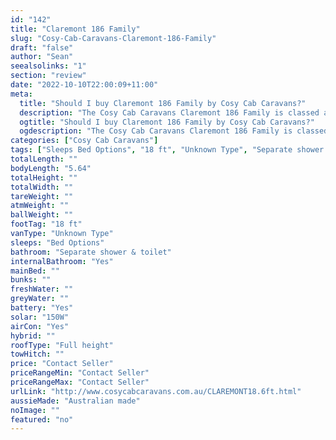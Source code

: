 ```yaml
---
id: "142"
title: "Claremont 186 Family"
slug: "Cosy-Cab-Caravans-Claremont-186-Family"
draft: "false"
author: "Sean"
seealsolinks: "1"
section: "review"
date: "2022-10-10T22:00:09+11:00"
meta:
  title: "Should I buy Claremont 186 Family by Cosy Cab Caravans?"
  description: "The Cosy Cab Caravans Claremont 186 Family is classed as Unknown Type, and sleeps Bed Options people. It is Australian made and comes in at 18 ft. It generally has Separate shower & toilet."
  ogtitle: "Should I buy Claremont 186 Family by Cosy Cab Caravans?"
  ogdescription: "The Cosy Cab Caravans Claremont 186 Family is classed as Unknown Type, and sleeps Bed Options people. It is Australian made and comes in at 18 ft. It generally has Separate shower & toilet."
categories: ["Cosy Cab Caravans"]
tags: ["Sleeps Bed Options", "18 ft", "Unknown Type", "Separate shower & toilet", "Full height", "Price Unknown"]
totalLength: ""
bodyLength: "5.64"
totalHeight: ""
totalWidth: ""
tareWeight: ""
atmWeight: ""
ballWeight: ""
footTag: "18 ft"
vanType: "Unknown Type"
sleeps: "Bed Options"
bathroom: "Separate shower & toilet"
internalBathroom: "Yes"
mainBed: ""
bunks: ""
freshWater: ""
greyWater: ""
battery: "Yes"
solar: "150W"
airCon: "Yes"
hybrid: ""
roofType: "Full height"
towHitch: ""
price: "Contact Seller"
priceRangeMin: "Contact Seller"
priceRangeMax: "Contact Seller"
urlLink: "http://www.cosycabcaravans.com.au/CLAREMONT18.6ft.html"
aussieMade: "Australian made"
noImage: ""
featured: "no"
---
```

